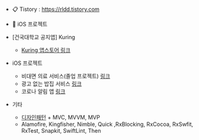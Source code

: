 
- 📋 Tistory : https://rldd.tistory.com   <br>

* 🍎 iOS 프로젝트
* [건국대학교 공지앱] Kuring
   * [Kuring 앱스토어 링크](https://apps.apple.com/kr/app/%EC%BF%A0%EB%A7%81-%EA%B1%B4%EA%B5%AD%EB%8C%80%ED%95%99%EA%B5%90-%EA%B3%B5%EC%A7%80%EC%95%B1/id1609873520)

* iOS 프로젝트
   * 비대면 의료 서비스(졸업 프로젝트) [링크](https://rldd.tistory.com/239)
   * 광고 없는 밥집 서비스 [링크](https://rldd.tistory.com/238) 
   * 코로나 알림 앱 [링크](https://rldd.tistory.com/233)

* 기타
  * [디자인패턴](https://github.com/lgvv/DesignPattern) + MVC, MVVM, MVP
  * Alamofire, Kingfisher, Nimble, Quick ,RxBlocking, RxCocoa, RxSwfit, RxTest, Snapkit, SwiftLint, Then 
